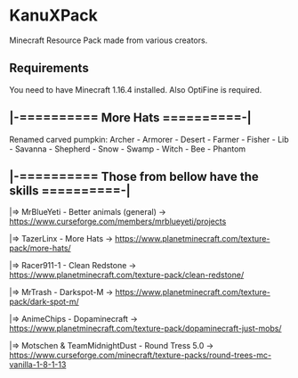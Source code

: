 # KanuXPack
Minecraft Resource Pack made from various creators.

## Requirements ##

You need to have Minecraft 1.16.4 installed. Also OptiFine is required. 

## |-========== More Hats ==========-| ##

Renamed carved pumpkin: Archer - Armorer - Desert - Farmer - Fisher - Lib - Savanna - Shepherd - Snow - Swamp - Witch - Bee - Phantom

## |-========== Those from bellow have the skills ==========-| ##

|=> MrBlueYeti - Better animals (general)
\-> https://www.curseforge.com/members/mrblueyeti/projects

|=> TazerLinx - More Hats
\-> https://www.planetminecraft.com/texture-pack/more-hats/

|=> Racer911-1 - Clean Redstone
\-> https://www.planetminecraft.com/texture-pack/clean-redstone/

|=> MrTrash - Darkspot-M
\-> https://www.planetminecraft.com/texture-pack/dark-spot-m/

|=> AnimeChips - Dopaminecraft
\-> https://www.planetminecraft.com/texture-pack/dopaminecraft-just-mobs/

|=> Motschen & TeamMidnightDust - Round Tress 5.0
\-> https://www.curseforge.com/minecraft/texture-packs/round-trees-mc-vanilla-1-8-1-13
